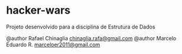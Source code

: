 # hacker-wars
Projeto desenvolvido para a disciplina de Estrutura de Dados

@author Rafael Chinaglia <chinaglia.rafa@gmail.com>
@author Marcelo Eduardo R. <marceloer2011@gmail.com>
